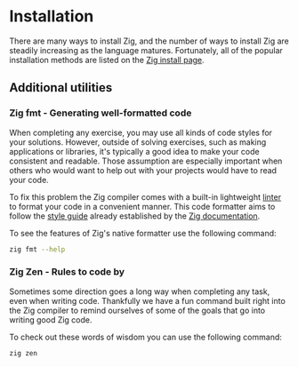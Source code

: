 # Installation

There are many ways to install Zig, and the number of ways to install Zig are steadily increasing as the language matures.
Fortunately, all of the popular installation methods are listed on the [Zig install page][install-zig].

## Additional utilities

### Zig fmt - Generating well-formatted code

When completing any exercise, you may use all kinds of code styles for your solutions.
However, outside of solving exercises, such as making applications or libraries, it's typically a good idea to make your code consistent and readable.
Those assumption are especially important when others who would want to help out with your projects would have to read your code.

To fix this problem the Zig compiler comes with a built-in lightweight [linter][linters] to format your code in a convenient manner.
This code formatter aims to follow the [style guide][style-guide] already established by the [Zig documentation][documentation].

To see the features of Zig's native formatter use the following command:

```bash
zig fmt --help
```

### Zig Zen - Rules to code by

Sometimes some direction goes a long way when completing any task, even when writing code.
Thankfully we have a fun command built right into the Zig compiler to remind ourselves of some of the goals that go into writing good Zig code.

To check out these words of wisdom you can use the following command:

```bash
zig zen
```

[documentation]: https://ziglang.org/documentation/master/
[install-zig]: https://ziglang.org/download/
[linters]: https://en.wikipedia.org/wiki/Lint_(software)
[style-guide]: https://ziglang.org/documentation/master/#Style-Guide
